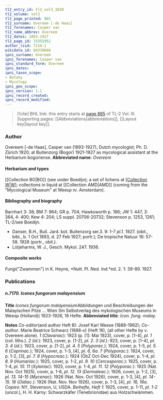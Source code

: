 ```yaml
---
tl2_entry_id: tl2_vol3_1030
tl2_volume: vol3
tl2_page_printed: 865
tl2_surname: Overeem [-de Haas]
tl2_forenames: Casper van
tl2_name_abbrev: Overeem
tl2_dates: 1893-1927
tl2_page_id: 33355952
author_lsid: 7214-1
wikidata_id: Q4330668
ipni_surname: Overeem
ipni_forenames: Casper van
ipni_standard_form: Overeem
ipni_dates: 
ipni_taxon_scope: 
- Botany
- Mycology
ipni_geo_scope: 
ipni_version: 1.1
ipni_record_created: 
ipni_record_modified:
---
```



> [!cite] BHL link: this entry starts at [page 865](https://www.biodiversitylibrary.org/page/33355952) of TL-2 Vol. III.
> Supporting pages: [[Abbreviations|abbreviations]], [[Layout key|layout key]].

### Author

Overeem \[-de Haas\], Casper van (1893-1927), Dutch mycologist; Ph. D. Zürich 1920; at Buitenzorg (Bogor) 1921-1927 as mycological assistant at the Herbarium bogoriense. 
**Abbreviated name**: *Overeem*

#### Herbarium and types

[[Collection BO|BO]] (see under Boedijn); a set of lichens at [[Collection W|W]](82); collections in liquid at [[Collection AMD|AMD]] (coming from the "Mycological Museum" at Weesp nr. Amsterdam).

#### Bibliography and biography

Barnhart 3: 38; BM 7: 964; GR p. 704; Hawksworth p. 186; JW 1: 447, 3: 364, 4: 400; Kew 4: 204; LS suppl. 20706-20732; Stevenson p. 1253, 1261; TL-2/see Boedijn.
- Danser, B.H., Bull. Jard. bot. Buitenzorg ser.3. 9: 1-7 *pl.1.* 1927. (obit., bibl., b. 1 Oct 1893, d. 27 Feb 1927; portr.); De tropische Natuur 16: 57-58. 1928 (portr., obit.).
- Lütjeharms, W. J., Gesch. Mykol. 247. 1936.

#### Composite works

*Fungi*("Zwammen") in K. Heyne, *Nutt. Pl. Ned. Ind.*ed. 2. 1: 39-89. 1927.

### Publications

##### n.7170. Icones fungorum malayensium

**Title**
*Icones fungorum malayensium*Abbildungen und Beschreibungen der Malayischen Pilze ... Wien (Im Selbstverlag des mykologischen Museums in Weesp (Holland)) 1923-1926, 16 Hefte.
**Abbreviated title**: *Icon. fung. malay.*

**Notes**
*Co-editor*(and author Heft 8): Josef Karl Weese (1888-1962); *Co-author*. Marie Beatrice Schwarz (1898-x) (Heft 16), (all other Hefte by v. Overeem alone).
*1* (*Clavariac*): 1923 (p. \[1\]: Mai 1923), cover, p. \[1-4\], *pl. 1* (col. liths.).
*2* (*id.*): 1923, cover, p. \[1-2\], *pl. 2.*
*3* (*id.*): 923, cover, p. \[1-4\], *pl. 3.*
*4* (*id.*): 1923, cover, p. \[1-2\], *pl. 4.*
*5* (*Polyporac.*): 1924, cover, p. 1-5, *pl. 5.*
*6* (*Coprinac.*); 1924, cover, p. 1-3, \[4\], *pl. 6, 6a.*
*7* (*Polyporac.*): 1924, cover, p. 1-2, \[3\], *pl. 7.*
*8* (*Hypocreac.*): 1924 (ÖbZ Oct-Dec 1924), cover, p. 1-4, *pl. 8.*
*9* (*Humariac.*): 1925, cover, p. 1-2, *pl. 9.*
*10* (*Cercosporac.*): 1925, cover, p. 1-4, *pl. 10.*
*11* (*Xylariac*): 1925, cover, p. 1-4, *pl. 11.*
*12* (*Polyporac.*): 1925 (Nat. Nov. Oct 1925), cover, p. 1-6, *pl. 12.*
*13* (*Dermaleac.*): 1926, cover, p. 1-2, \[3\], *pl. 13.*
*14-15* (*Mycenac*): 1926 (Nat. Nov. Oct 1926), cover, p. 1-3, \[4\], *pl. 14-15.*
*16* (*Oidiac.*): 1926 (Nat. Nov. Nov 1926), cover, p. 1-3, \[4\], *pl. 16, 16a.*
*Copies*: NY, Stevenson, U, USDA.
*Beihefte, Heft 1*: 1925, cover, p. 1-11, *pl. 1-2* (uncol.), H. H. Karny: Schwarzkäfer (Tenebrionidae) aus Holzschwämmen.

